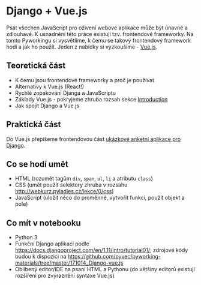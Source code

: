 # Django + Vue.js

Psát všechen JavaScript pro oživení webové aplikace může být únavné a zdlouhavé. K usnadnění této práce existují tzv. frontendové frameworky. Na tomto Pyworkingu si vysvětlíme, k čemu se takový frontendový framework hodí a jak ho použít. Jeden z nabídky si vyzkoušíme - [Vue.js](https://vuejs.org).  

## Teoretická část

* K čemu jsou frontendové frameworky a proč je používat
* Alternativy k Vue.js (React!)
* Rychlé zopakování Djanga a JavaScriptu
* Základy Vue.js - pokryjeme zhruba rozsah sekce [Introduction](https://vuejs.org/v2/guide/index.html)
* Jak spojit Django a Vue.js

## Praktická část

Do Vue.js přepíšeme frontendovou část [ukázkové anketní aplikace pro Django](https://docs.djangoproject.com/en/1.11/intro/tutorial01/).

## Co se hodí umět
* HTML (rozumět tagům `div`, `span`, `ul`, `li` a atributu `class`)
* CSS (umět použít selektory zhruba v rozsahu http://webkurz.pyladies.cz/lekce/0/css)
* JavaScript (uložit něco do proměnné, vytvořit funkci, použít objekt a pole)

## Co mít v notebooku
* Python 3
* Funkční Django aplikaci podle https://docs.djangoproject.com/en/1.11/intro/tutorial01/; zdrojové kódy budou k dispozici na https://github.com/pyvec/pyworking-materials/tree/master/171014_Django-vue.js
* Oblíbený editor/IDE na psaní HTML a Pythonu (do většiny editorů existují rozšíření pro zvýraznění syntaxe Vue.js)

